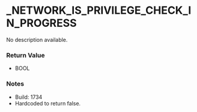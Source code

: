 # _NETWORK_IS_PRIVILEGE_CHECK_IN_PROGRESS

No description available.

### Return Value
* BOOL

### Notes
* Build: 1734
* Hardcoded to return false.

